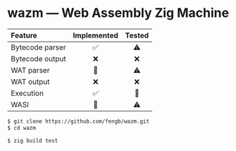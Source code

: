 # wazm — Web Assembly Zig Machine

| Feature         | Implemented | Tested |
|:----------------|:-----------:|:------:|
| Bytecode parser | ✅          | ⚠️      |
| Bytecode output | ❌          | ❌     |
| WAT parser      | 🚧          | ⚠️      |
| WAT output      | ❌          | ❌     |
| Execution       | ✅          | 🐛     |
| WASI            | 🚧          | ⚠️      |

```bash
$ git clone https://github.com/fengb/wazm.git
$ cd wazm

$ zig build test
```
